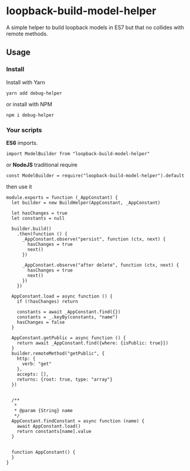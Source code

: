# loopback-build-model-helper

A simple helper to build loopback models in ES7 but that no collides with remote methods.

## Usage

### Install

Install with Yarn
```
yarn add debug-helper
```
or install with NPM
```
npm i debug-helper
```
### Your scripts
**ES6** imports.
```
import ModelBuilder from "loopback-build-model-helper"
```
or **NodeJS** traditional require
```
const ModelBuilder = require("loopback-build-model-helper").default
```
then use it
```
module.exports = function (_AppConstant) {
  let builder = new BuildHelper(AppConstant, _AppConstant)

  let hasChanges = true
  let constants = null

  builder.build()
    .then(function () {
      _AppConstant.observe("persist", function (ctx, next) {
        hasChanges = true
        next()
      })

      _AppConstant.observe("after delete", function (ctx, next) {
        hasChanges = true
        next()
      })
    })

  AppConstant.load = async function () {
    if (!hasChanges) return

    constants = await _AppConstant.find({})
    constants = _.keyBy(constants, "name")
    hasChanges = false
  }

  AppConstant.getPublic = async function () {
    return await _AppConstant.find({where: {isPublic: true}})
  }
  builder.remoteMethod("getPublic", {
    http: {
      verb: "get"
    },
    accepts: [],
    returns: {root: true, type: "array"}
  })


  /**
   *
   * @param {String} name
   */
  AppConstant.findConstant = async function (name) {
    await AppConstant.load()
    return constants[name].value
  }


  function AppConstant() {
  }
}
```